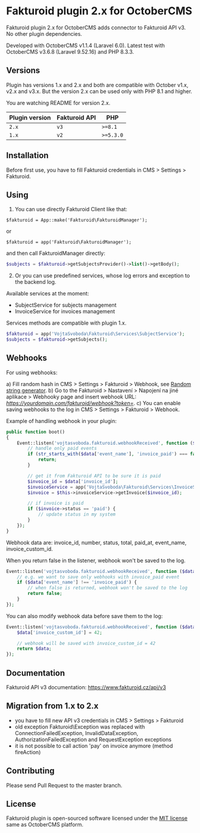 # Fakturoid plugin 2.x for OctoberCMS

Fakturoid plugin 2.x for OctoberCMS adds connector to Fakturoid API v3. No other plugin dependencies.

Developed with OctoberCMS v1.1.4 (Laravel 6.0). Latest test with OctoberCMS v3.6.8 (Laravel 9.52.16) and PHP 8.3.3.

## Versions

Plugin has versions 1.x and 2.x and both are compatible with October v1.x, v2.x and v3.x.
But the version 2.x can be used only with PHP 8.1 and higher.

You are watching README for version 2.x.

| Plugin version | Fakturoid API | PHP       |
|----------------|---------------|-----------|
| `2.x`          | `v3`          | `>=8.1`   |
| `1.x`          | `v2`          | `>=5.3.0` |

## Installation

Before first use, you have to fill Fakturoid credentials in CMS > Settings > Fakturoid.

## Using

1. You can use directly Fakturoid Client like that:

`$fakturoid = App::make('Fakturoid\FakturoidManager');`

or

`$fakturoid = app('Fakturoid\FakturoidManager');`

and then call FakturoidManager directly:

```php
$subjects = $fakturoid->getSubjectsProvider()->list()->getBody();
```

2. Or you can use predefined services, whose log errors and exception to the backend log.

Available services at the moment:
- SubjectService for subjects management
- InvoiceService for invoices management

Services methods are compatible with plugin 1.x.

```php
$fakturoid = app('VojtaSvoboda\Fakturoid\Services\SubjectService');
$subjects = $fakturoid->getSubjects();
```

## Webhooks

For using webhooks:

a) Fill random hash in CMS > Settings > Fakturoid > Webhook, see [Random string generator](https://gen.7ka.cz/).
b) Go to the Fakturoid > Nastavení > Napojení na jiné aplikace > Webhooky page and insert webhook URL: _https://yourdomain.com/fakturoid/webhook?token=<random>_.
c) You can enable saving webhooks to the log in CMS > Settings > Fakturoid > Webhook.

Example of handling webhook in your plugin:

```php
public function boot()
{
    Event::listen('vojtasvoboda.fakturoid.webhookReceived', function ($data) {
        // handle only paid events
        if (str_starts_with($data['event_name'], 'invoice_paid') === false) {
            return;
        }

        // get it from Fakturoid API to be sure it is paid
        $invoice_id = $data['invoice_id'];
        $invoiceService = app('VojtaSvoboda\Fakturoid\Services\InvoiceService');
        $invoice = $this->invoiceService->getInvoice($invoice_id);

        // if invoice is paid
        if ($invoice->status == 'paid') {
            // update status in my system
        }
    });
}
```

Webhook data are: invoice_id, number, status, total, paid_at, event_name, invoice_custom_id.

When you return false in the listener, webhook won't be saved to the log.

```php
Event::listen('vojtasvoboda.fakturoid.webhookReceived', function ($data) {
    // e.g. we want to save only webhooks with invoice_paid event
    if ($data['event_name'] !== 'invoice_paid') {
        // when false is returned, webhook won't be saved to the log
        return false;
    }
});

```

You can also modify webhook data before save them to the log:

```php
Event::listen('vojtasvoboda.fakturoid.webhookReceived', function ($data) {
    $data['invoice_custom_id'] = 42;

    // webhook will be saved with invoice_custom_id = 42
    return $data;
});

```

## Documentation

Fakturoid API v3 documentation: https://www.fakturoid.cz/api/v3

## Migration from 1.x to 2.x

- you have to fill new API v3 credentials in CMS > Settings > Fakturoid
- old exception Fakturoid\Exception was replaced with ConnectionFailedException, InvalidDataException, AuthorizationFailedException and RequestException exceptions
- it is not possible to call action 'pay' on invoice anymore (method fireAction)

## Contributing

Please send Pull Request to the master branch.

## License

Fakturoid plugin is open-sourced software licensed under the [MIT license](http://opensource.org/licenses/MIT) same as
OctoberCMS platform.
